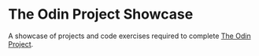 # The Odin Project Showcase
A showcase of projects and code exercises required to complete [The Odin Project](https://www.theodinproject.com).
